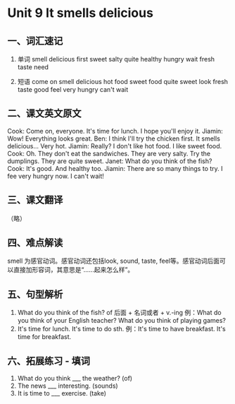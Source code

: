 # Unit 9 It smells delicious
## 一、词汇速记
1. 单词
smell
delicious
first
sweet
salty
quite
healthy
hungry
wait
fresh
taste
need

2. 短语
come on
smell delicious
hot food
sweet food
quite sweet
look fresh
taste good
feel very hungry
can't wait

## 二、课文英文原文
Cook: Come on, everyone. It's time for lunch. I hope you'll enjoy it.
Jiamin: Wow! Everything looks great.
Ben: I think I'll try the chicken first. It smells delicious... Very hot.
Jiamin: Really? I don't like hot food. I like sweet food.
Cook: Oh. They don't eat the sandwiches. They are very salty. Try the dumplings. They are quite sweet.
Janet: What do you think of the fish?
Cook: It's good. And healthy too.
Jiamin: There are so many things to try. I fee very hungry now. I can't wait!

## 三、课文翻译
（略）

## 四、难点解读
smell 为感官动词。感官动词还包括look, sound, taste, feel等。感官动词后面可以直接加形容词，其意思是“......起来怎么样”。

## 五、句型解析
1. What do you think of the fish? of 后面 + 名词或者 + v.-ing 例：What do you think of your English teacher? What do you think of playing games?
2. It's time for lunch. It's time to do sth. 例：It's time to have breakfast. It's time for breakfast.

## 六、拓展练习 - 填词
1. What do you think ___ the weather? (of)
2. The news ___ interesting. (sounds)
3. It is time to ___ exercise. (take)